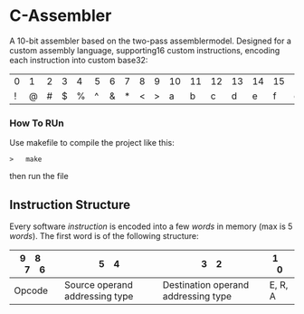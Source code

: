 # C-Assembler
A 10-bit assembler based on the two-pass assemblermodel. Designed for a custom assembly language, supporting16 custom instructions, encoding each instruction into custom base32:


|   |   |   |   |   |   |   |   |   |   |    |    |    |    |    |    |    |    |    |    |    |    |    |    |    |    |    |    |    |    |    |    |
|---|---|---|---|---|---|---|---|---|---|----|----|----|----|----|----|----|----|----|----|----|----|----|----|----|----|----|----|----|----|----|----|
| 0 | 1 | 2 | 3 | 4 | 5 | 6 | 7 | 8 | 9 | 10 | 11 | 12 | 13 | 14 | 15 | 16 | 17 | 18 | 19 | 20 | 21 | 22 | 23 | 24 | 25 | 26 | 27 | 28 | 29 | 30 | 31 |
| ! | @ | # | $ | % | ^ | & | * | < | > | a  | b  | c  | d  | e  | f  | g  | h  | i  | j  | k  | l  | m  | n  | o  | p  | q  | r  | s  | t  | u  | v  |




### How To RUn

Use makefile to compile the project like this:
```
>   make
```
then run the file


## Instruction Structure
Every software *instruction* is encoded into a few *words* in memory (max is 5 *words*).
The first word is of the following structure:

|  9&emsp;8&emsp;7&emsp;6  |  5&emsp;4  |  3&emsp;2  |  1&emsp;0  |
| ------------------------ | ---------- | ---------- | ---------- |
|          Opcode          | Source operand addressing type | Destination operand addressing type | E, R, A
